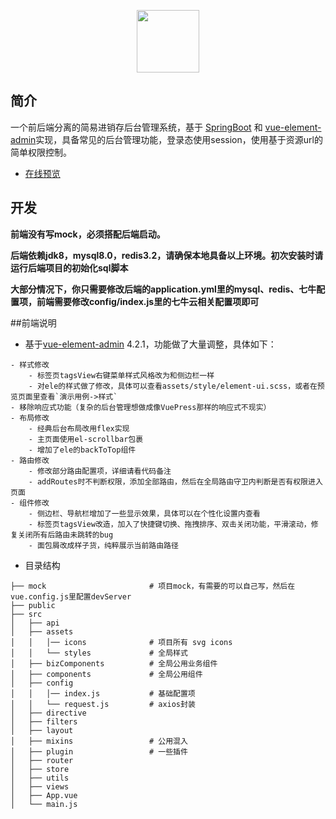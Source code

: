 <p align="center">
  <img width="100" src="https://wpimg.wallstcn.com/69a1c46c-eb1c-4b46-8bd4-e9e686ef5251.png">
</p>

## 简介

一个前后端分离的简易进销存后台管理系统，基于 [SpringBoot](https://spring.io/projects/spring-boot/) 和 [vue-element-admin](https://github.com/PanJiaChen/vue-element-admin)实现，具备常见的后台管理功能，登录态使用session，使用基于资源url的简单权限控制。

- [在线预览](https://toesbieya.cn)

## 开发

**前端没有写mock，必须搭配后端启动。**

**后端依赖jdk8，mysql8.0，redis3.2，请确保本地具备以上环境。初次安装时请运行后端项目的初始化sql脚本**

**大部分情况下，你只需要修改后端的application.yml里的mysql、redis、七牛配置项，前端需要修改config/index.js里的七牛云相关配置项即可**

##前端说明

- 基于[vue-element-admin](https://github.com/PanJiaChen/vue-element-admin) 4.2.1，功能做了大量调整，具体如下：
```
- 样式修改
    - 标签页tagsView右键菜单样式风格改为和侧边栏一样
    - 对ele的样式做了修改，具体可以查看assets/style/element-ui.scss，或者在预览页面里查看`演示用例->样式`
- 移除响应式功能（复杂的后台管理想做成像VuePress那样的响应式不现实）
- 布局修改
    - 经典后台布局改用flex实现
    - 主页面使用el-scrollbar包裹
    - 增加了ele的backToTop组件
- 路由修改
    - 修改部分路由配置项，详细请看代码备注
    - addRoutes时不判断权限，添加全部路由，然后在全局路由守卫内判断是否有权限进入页面
- 组件修改
    - 侧边栏、导航栏增加了一些显示效果，具体可以在个性化设置内查看
    - 标签页tagsView改造，加入了快捷键切换、拖拽排序、双击关闭功能，平滑滚动，修复关闭所有后路由未跳转的bug
    - 面包屑改成样子货，纯粹展示当前路由路径
```

- 目录结构
```
├── mock                       # 项目mock，有需要的可以自己写，然后在vue.config.js里配置devServer
├── public
├── src
│   ├── api
│   ├── assets
│   │   │── icons              # 项目所有 svg icons
│   │   └── styles             # 全局样式
│   ├── bizComponents          # 全局公用业务组件
│   ├── components             # 全局公用组件
│   ├── config
│   │   │── index.js           # 基础配置项
│   │   └── request.js         # axios封装
│   ├── directive
│   ├── filters
│   ├── layout
│   ├── mixins                 # 公用混入
│   ├── plugin                 # 一些插件
│   ├── router
│   ├── store
│   ├── utils
│   ├── views
│   ├── App.vue
│   └── main.js
```
